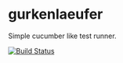 # gurkenlaeufer
Simple cucumber like test runner.

[![Build Status](https://travis-ci.org/paulelsner/gurkenlaeufer.svg?branch=master)](https://travis-ci.org/paulelsner/gurkenlaeufer)

